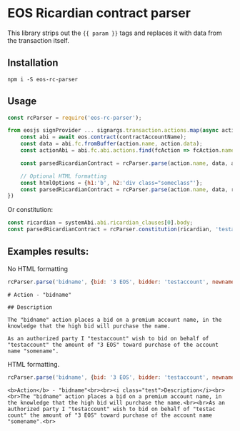 # EOS Ricardian contract parser

This library strips out the `{{ param }}` tags and replaces it with data from the transaction
itself.

## Installation

```
npm i -S eos-rc-parser
```



## Usage

```js
const rcParser = require('eos-rc-parser');

from eosjs signProvider ... signargs.transaction.actions.map(async action => {
    const abi = await eos.contract(contractAccountName);
    const data = abi.fc.fromBuffer(action.name, action.data);
    const actionAbi = abi.fc.abi.actions.find(fcAction => fcAction.name === action.name);

    const parsedRicardianContract = rcParser.parse(action.name, data, actionAbi.ricardian_contract);

    // Optional HTML formatting
    const htmlOptions = {h1:'b', h2:'div class="someclass"'};
    const parsedRicardianContract = rcParser.parse(action.name, data, ricardian, signer, true || htmlOptions);
})
```

Or constitution:

```js
const ricardian = systemAbi.abi.ricardian_clauses[0].body;
const parsedRicardianContract = rcParser.constitution(ricardian, 'testaccount', {h1:'h1'});
```

## Examples results:

No HTML formatting

```js
rcParser.parse('bidname', {bid: '3 EOS', bidder: 'testaccount', newname: 'somename'}, ricardian, 'testaccount');
```
```
# Action - "bidname"

## Description

The "bidname" action places a bid on a premium account name, in the knowledge that the high bid will purchase the name.

As an authorized party I "testaccount" wish to bid on behalf of "testaccount" the amount of "3 EOS" toward purchase of the account name "somename".

```

HTML formatting.

```js
rcParser.parse('bidname', {bid: '3 EOS', bidder: 'testaccount', newname: 'somename'}, ricardian, 'testaccount', {h1: 'b', h2: 'i class="test"'});
```
```
<b>Action</b> - "bidname"<br><br><i class="test">Description</i><br><br>The "bidname" action places a bid on a premium account name, in the knowledge that the high bid will purchase the name.<br><br>As an authorized party I "testaccount" wish to bid on behalf of "testac
count" the amount of "3 EOS" toward purchase of the account name "somename".<br>
```